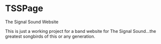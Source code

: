 # TSSPage
The Signal Sound Website

This is just a working project for a band website for The Signal Sound...the greatest songbirds of this or any generation.
